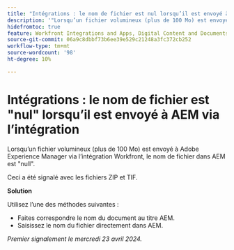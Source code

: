 ```yaml
---
title: "Intégrations : le nom de fichier est nul lorsqu’il est envoyé à AEM via l’intégration"
description: '"Lorsqu’un fichier volumineux (plus de 100 Mo) est envoyé à Adobe Experience Manager via l’intégration Workfront, le nom de fichier dans AEM est nul.  »'
hidefromtoc: true
feature: Workfront Integrations and Apps, Digital Content and Documents
source-git-commit: 06a9c8dbbf73b6ee39e529c21248a3fc372cb252
workflow-type: tm+mt
source-wordcount: '98'
ht-degree: 10%

---
```



# Intégrations : le nom de fichier est &quot;nul&quot; lorsqu’il est envoyé à AEM via l’intégration

Lorsqu’un fichier volumineux (plus de 100 Mo) est envoyé à Adobe Experience Manager via l’intégration Workfront, le nom de fichier dans AEM est &quot;null&quot;.

Ceci a été signalé avec les fichiers ZIP et TIF.

**Solution**

Utilisez l’une des méthodes suivantes :

* Faites correspondre le nom du document au titre AEM.
* Saisissez le nom du fichier directement dans AEM.

_Premier signalement le mercredi 23 avril 2024._
